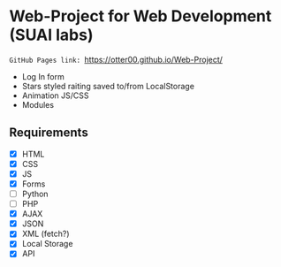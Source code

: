# Web-Project for Web Development (SUAI labs)

`GitHub Pages link: `https://otter00.github.io/Web-Project/

- Log In form
- Stars styled raiting saved to/from LocalStorage
- Animation JS/CSS
- Modules

## Requirements

- [x] HTML
- [x] CSS
- [x] JS
- [x] Forms
- [ ] Python
- [ ] PHP
- [x] AJAX
- [x] JSON
- [x] XML (fetch?)
- [x] Local Storage
- [x] API
